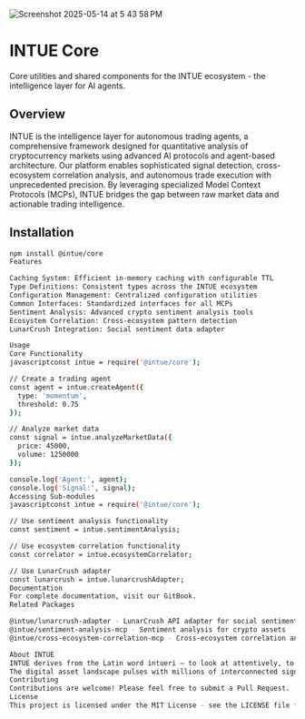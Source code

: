 
![Screenshot 2025-05-14 at 5 43 58 PM](https://github.com/user-attachments/assets/9d780993-83c5-4735-9e4a-1af007a8bc0a)

# INTUE Core

Core utilities and shared components for the INTUE ecosystem - the intelligence layer for AI agents.

## Overview

INTUE is the intelligence layer for autonomous trading agents, a comprehensive framework designed for quantitative analysis of cryptocurrency markets using advanced AI protocols and agent-based architecture.
Our platform enables sophisticated signal detection, cross-ecosystem correlation analysis, and autonomous trade execution with unprecedented precision. By leveraging specialized Model Context Protocols (MCPs), INTUE bridges the gap between raw market data and actionable trading intelligence.

## Installation

```bash
npm install @intue/core
Features

Caching System: Efficient in-memory caching with configurable TTL
Type Definitions: Consistent types across the INTUE ecosystem
Configuration Management: Centralized configuration utilities
Common Interfaces: Standardized interfaces for all MCPs
Sentiment Analysis: Advanced crypto sentiment analysis tools
Ecosystem Correlation: Cross-ecosystem pattern detection
LunarCrush Integration: Social sentiment data adapter

Usage
Core Functionality
javascriptconst intue = require('@intue/core');

// Create a trading agent
const agent = intue.createAgent({
  type: 'momentum',
  threshold: 0.75
});

// Analyze market data
const signal = intue.analyzeMarketData({
  price: 45000,
  volume: 1250000
});

console.log('Agent:', agent);
console.log('Signal:', signal);
Accessing Sub-modules
javascriptconst intue = require('@intue/core');

// Use sentiment analysis functionality
const sentiment = intue.sentimentAnalysis;

// Use ecosystem correlation functionality
const correlator = intue.ecosystemCorrelator;

// Use LunarCrush adapter
const lunarcrush = intue.lunarcrushAdapter;
Documentation
For complete documentation, visit our GitBook.
Related Packages

@intue/lunarcrush-adapter - LunarCrush API adapter for social sentiment data
@intue/sentiment-analysis-mcp - Sentiment analysis for crypto assets
@intue/cross-ecosystem-correlation-mcp - Cross-ecosystem correlation analysis

About INTUE
INTUE derives from the Latin word intueri — to look at attentively, to gaze upon with purpose. This embodies our mission: creating an intelligence layer that sees deeply into the patterns and relationships across digital asset ecosystems. Just as human intuition arises from subconscious pattern recognition, INTUE transforms raw data into actionable insight, revealing the hidden correlations that drive markets.
The digital asset landscape pulses with millions of interconnected signals — price movements, social sentiment, developer activity, on-chain metrics — each telling a fragment of a larger story. INTUE provides a modular framework to parse this complexity, turning overwhelming data streams into coherent narratives through our specialized MCPs (Modular Crypto Protocols).
Contributing
Contributions are welcome! Please feel free to submit a Pull Request.
License
This project is licensed under the MIT License - see the LICENSE file for details.
